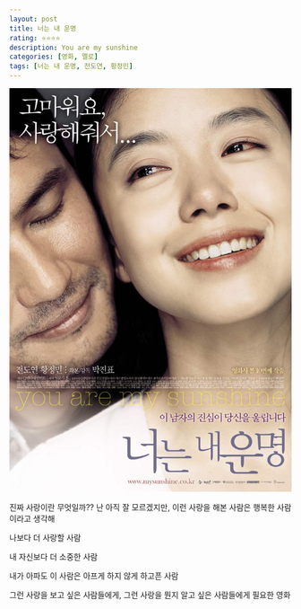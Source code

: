 ```yaml
---
layout: post
title: 너는 내 운명
rating: ⭐️⭐️⭐️⭐️
description: You are my sunshine
categories: [영화, 멜로]
tags: [너는 내 운명, 전도연, 황정민]
---
```


![You are my sunshine](../../img/2008/you_are_my_sunshine.jpg)

진짜 사랑이란 무엇일까??
난 아직 잘 모르겠지만, 이런 사랑을 해본 사람은 행복한 사람이라고 생각해

나보다 더 사랑할 사람

내 자신보다 더 소중한 사람

내가 아파도 이 사람은 아프게 하지 않게 하고픈 사람

그런 사랑을 보고 싶은 사람들에게, 그런 사랑을 뭔지 알고 싶은 사람들에게 필요한 영화